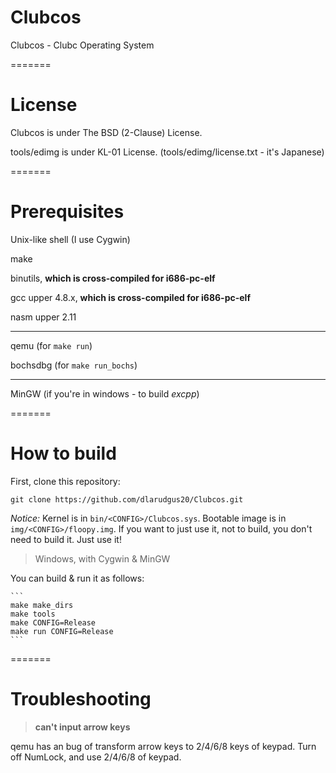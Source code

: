 Clubcos
=======

Clubcos - Clubc Operating System

=======

License
=======

Clubcos is under The BSD (2-Clause) License.

tools/edimg is under KL-01 License. (tools/edimg/license.txt - it's Japanese)

=======

Prerequisites
=======

Unix-like shell (I use Cygwin)

make

binutils, **which is cross-compiled for i686-pc-elf**

gcc upper 4.8.x, **which is cross-compiled for i686-pc-elf**

nasm upper 2.11

<hr/>

qemu (for `make run`)

bochsdbg (for `make run_bochs`)

<hr/>

MinGW (if you're in windows - to build *excpp*)

=======

How to build
=======

First, clone this repository:

    git clone https://github.com/dlarudgus20/Clubcos.git

*Notice:* Kernel is in `bin/<CONFIG>/Clubcos.sys`. Bootable image is in `img/<CONFIG>/floopy.img`.
If you want to just use it, not to build, you don't need to build it. Just use it!

> Windows, with Cygwin & MinGW

  You can build & run it as follows:
  
    ```
    make make_dirs
    make tools
    make CONFIG=Release
    make run CONFIG=Release
    ```

=======

Troubleshooting
=======

> **can't input arrow keys**

  qemu has an bug of transform arrow keys to 2/4/6/8 keys of keypad. Turn off NumLock, and use 2/4/6/8 of keypad.

